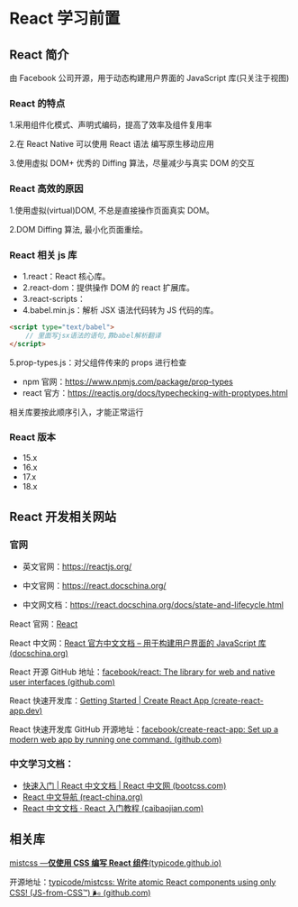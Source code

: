 # React 学习前置

## React 简介

由 Facebook 公司开源，用于动态构建用户界面的 JavaScript 库(只关注于视图)

### React 的特点

1.采用组件化模式、声明式编码，提高了效率及组件复用率

2.在 React Native 可以使用 React 语法 编写原生移动应用

3.使用虚拟 DOM+ 优秀的 Diffing 算法，尽量减少与真实 DOM 的交互

### React 高效的原因

1.使用虚拟(virtual)DOM, 不总是直接操作页面真实 DOM。

2.DOM Diffing 算法, 最小化页面重绘。

### React 相关 js 库

- 1.react：React 核心库。
- 2.react-dom：提供操作 DOM 的 react 扩展库。
- 3.react-scripts：
- 4.babel.min.js：解析 JSX 语法代码转为 JS 代码的库。

```html
<script type="text/babel">
	// 里面写jsx语法的语句,靠babel解析翻译
</script>
```

5.prop-types.js：对父组件传来的 props 进行检查

- npm 官网：<https://www.npmjs.com/package/prop-types>
- react 官方：<https://reactjs.org/docs/typechecking-with-proptypes.html>

相关库要按此顺序引入，才能正常运行

### React 版本

- 15.x
- 16.x
- 17.x
- 18.x

## React 开发相关网站

### 官网

- 英文官网：https://reactjs.org/

- 中文官网：https://react.docschina.org/

- 中文网文档：https://react.docschina.org/docs/state-and-lifecycle.html

React 官网：[React](https://react.dev/)

React 中文网：[React 官方中文文档 – 用于构建用户界面的 JavaScript 库 (docschina.org)](https://react.docschina.org/)

React 开源 GitHub 地址：[facebook/react: The library for web and native user interfaces (github.com)](https://github.com/facebook/react)

React 快速开发库：[Getting Started | Create React App (create-react-app.dev)](https://create-react-app.dev/docs/getting-started/)

React 快速开发库 GitHub 开源地址：[facebook/create-react-app: Set up a modern web app by running one command. (github.com)](https://github.com/facebook/create-react-app)

### 中文学习文档：

- [快速入门 | React 中文文档 | React 中文网 (bootcss.com)](https://react.bootcss.com/learn)
- [React 中文导航 (react-china.org)](http://nav.react-china.org/)
- [React 中文文档 · React 入门教程 (caibaojian.com)](http://caibaojian.com/react/)

## 相关库

[mistcss —**仅使用 CSS 编写 React 组件**(typicode.github.io)](https://typicode.github.io/mistcss/)

开源地址：[typicode/mistcss: Write atomic React components using only CSS! (JS-from-CSS™) 🌬️ (github.com)](https://github.com/typicode/mistcss)
